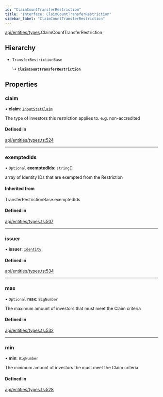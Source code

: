 ```yaml
---
id: "ClaimCountTransferRestriction"
title: "Interface: ClaimCountTransferRestriction"
sidebar_label: "ClaimCountTransferRestriction"
---
```


[api/entities/types](../../../../../modules/API/Entities/Types/Types.md).ClaimCountTransferRestriction

## Hierarchy

- `TransferRestrictionBase`

  ↳ **`ClaimCountTransferRestriction`**

## Properties

### claim

• **claim**: [`InputStatClaim`](../../../../../modules/API/Entities/Types/Types.md#inputstatclaim)

The type of investors this restriction applies to. e.g. non-accredited

#### Defined in

[api/entities/types.ts:524](https://github.com/PolymeshAssociation/polymesh-sdk/blob/fbf6882d0/src/api/entities/types.ts#L524)

___

### exemptedIds

• `Optional` **exemptedIds**: `string`[]

array of Identity IDs that are exempted from the Restriction

#### Inherited from

TransferRestrictionBase.exemptedIds

#### Defined in

[api/entities/types.ts:507](https://github.com/PolymeshAssociation/polymesh-sdk/blob/fbf6882d0/src/api/entities/types.ts#L507)

___

### issuer

• **issuer**: [`Identity`](../../../../../classes/API/Entities/Identity/Identity.md)

#### Defined in

[api/entities/types.ts:534](https://github.com/PolymeshAssociation/polymesh-sdk/blob/fbf6882d0/src/api/entities/types.ts#L534)

___

### max

• `Optional` **max**: `BigNumber`

The maximum amount of investors that must meet the Claim criteria

#### Defined in

[api/entities/types.ts:532](https://github.com/PolymeshAssociation/polymesh-sdk/blob/fbf6882d0/src/api/entities/types.ts#L532)

___

### min

• **min**: `BigNumber`

The minimum amount of investors the must meet the Claim criteria

#### Defined in

[api/entities/types.ts:528](https://github.com/PolymeshAssociation/polymesh-sdk/blob/fbf6882d0/src/api/entities/types.ts#L528)
